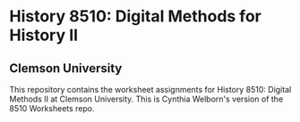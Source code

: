 # History 8510: Digital Methods for History II
## Clemson University

This repository contains the worksheet assignments for History 8510: Digital Methods II at Clemson University. This is Cynthia Welborn's version of the 8510 Worksheets repo. 
